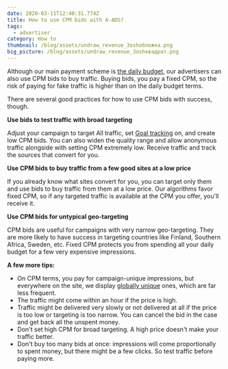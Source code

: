 ```yaml
---
date: 2020-03-11T12:40:31.774Z
title: How to use CPM bids with A-ADS?
tags:
  - advertiser
category: How to
thumbnail: /blog/assets/undraw_revenue_3oshобложка.png
big_picture: /blog/assets/undraw_revenue_3oshквадрат.png
---
```

Although our main payment scheme is [the daily budget](https://a-ads.com/blog/2019-08-11-how-does-daily-budget-work/), our advertisers can also use CPM bids to buy traffic. Buying bids, you pay a fixed CPM, so the risk of paying for fake traffic is higher than on the daily budget terms. 



There are several good practices for how to use CPM bids with success, though.



**Use bids to test traffic with broad targeting**

 Adjust your campaign to target All traffic, set [Goal tracking](https://a-ads.com/blog/2019-10-16-advertisers-why-do-i-need-goal-tracking-how-to-switch-it-on/) on, and create low CPM bids. You can also widen the quality range and allow anonymous traffic alongside with setting CPM extremely low. Receive traffic and track the sources that convert for you.



**Use CPM bids to buy traffic from a few good sites at a low price**

 If you already know what sites convert for you, you can target only them and use bids to buy traffic from them at a low price. Our algorithms favor fixed CPM, so if any targeted traffic is available at the CPM you offer, you'll receive it.



**Use CPM bids for untypical geo-targeting**

 CPM bids are useful for campaigns with very narrow geo-targeting. They are more likely to have success in targeting countries like Finland, Southern Africa, Sweden, etc. Fixed CPM protects you from spending all your daily budget for a few very expensive impressions. 



**A few more tips:**

* On CPM terms, you pay for campaign-unique impressions, but everywhere on the site, we display [globally unique](https://a-ads.com/blog/2018-10-04-counting-unique-impressions/) ones, which are far less frequent.
* The traffic might come within an hour if the price is high.
* Traffic might be delivered very slowly or not delivered at all if the price is too low or targeting is too narrow. You can cancel the bid in the case and get back all the unspent money.
* Don't set high CPM for broad targeting. A high price doesn't make your traffic better.
* Don't buy too many bids at once: impressions will come proportionally to spent money, but there might be a few clicks. So test traffic before paying more.
